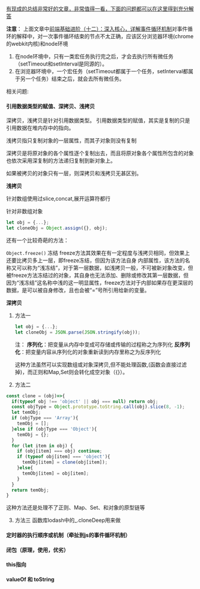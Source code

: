 [有现成的总结非常好的文章，非常值得一看，下面的问题都可以在这里得到充分解答](https://www.jianshu.com/p/cd3fee40ef59)

**注意**： 上面文章中[前端基础进阶（十二）：深入核心，详解事件循环机制](https://www.jianshu.com/p/12b9f73c5a4f)对事件循环的解释中，对一次事件循环结束的节点不太正确，应该区分浏览器环境(chrome的webkit内核)和node环境
1. 在node环境中，只有一类宏任务执行完之后，才会去执行所有微任务（setTimeout和setInterval是同源的）。
2. 在浏览器环境中，一个宏任务（setTimeout都属于一个任务，setInterval都属于另一个任务）结束之后，就会去所有微任务。

相关问题:
#### 引用数据类型的赋值、深拷贝、浅拷贝
深拷贝，浅拷贝是针对引用数据类型。
引用数据类型的赋值，其实是复制的只是引用数据在堆内存中的指向。

浅拷贝指只复制对象的一层属性，而其子对象则没有复制

深拷贝是将原对象的各个属性逐个复制出去，而且将原对象各个属性所包含的对象也依次采用深复制的方法递归复制到新对象上。

如果被拷贝的对象只有一层，则深拷贝和浅拷贝无甚区别。

**浅拷贝**

针对数组使用过slice,concat,展开运算符都行

针对非数组对象
```javascript
let obj = {...};
let cloneObj = Object.assign({}, obj);
```

还有一个比较奇葩的方法：

`Object.freeze()` 冻结
freeze方法其效果在有一定程度与浅拷贝相同，但效果上还要比拷贝多上一层，即freeze冻结，但因为该方法自身 内部属性，该方法的名称又可以称为“浅冻结”，对于第一层数据，如浅拷贝一般，不可被新对象改变，但被freeze方法冻结过的对象，其自身也无法添加、删除或修改其第一层数据，但因为“浅冻结”这名称中浅的这一明显属性，freeze方法对于内部如果存在更深层的数据，是可以被自身修改，且也会被“=”号所引用给新的变量。


**深拷贝**

1. 方法一
    ```javascript
    let obj = {...};
    let cloneObj = JSON.parse(JSON.stringify(obj));
    ```
    注：
    **序列化**：把变量从内存中变成可存储或传输的过程称之为序列化
    **反序列化**：把变量内容从序列化的对象重新读到内存里称之为反序列化

    这种方法虽然可以实现数组或对象深拷贝,但不能处理函数,(函数会直接过滤掉)，而正则和Map,Set则会转化成空对象（{}）。

2. 方法二
```javascript
const clone = (obj)=>{
  if(typeof obj !== 'object' || obj === null) return obj;
  const objType = Object.prototype.toString.call(obj).slice(8, -1);
  let temObj;
  if (objType === 'Array'){
    temObj = [];
  }else if (objType === 'Object'){
    temObj = {};
  }
  for (let item in obj) {
    if (obj[item] === obj) continue;
    if (typeof obj[item] === 'object'){
      temObj[item] = clone(obj[item]);
    }else{
      temObj[item] = obj[item];
    }
  }
  return temObj;
}
```
这种方法还是处理不了正则、Map、Set、和对象的原型链等

3. 方法三
函数库lodash中的_.cloneDeep用来做


#### 定时器的执行顺序或机制（牵扯到js的事件循环机制）

#### 闭包（原理，使用，优劣）

#### this指向

#### valueOf 和 toString